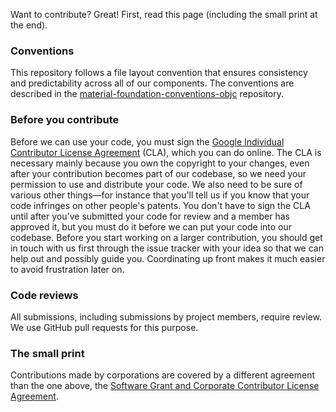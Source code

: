 Want to contribute? Great! First, read this page (including the small print at the end).

### Conventions

This repository follows a file layout convention that ensures consistency and
predictability across all of our components. The conventions are described in
the [material-foundation-conventions-objc](https://github.com/material-foundation/material-foundation-conventions-objc) repository.

### Before you contribute

Before we can use your code, you must sign the
[Google Individual Contributor License Agreement](https://cla.developers.google.com/about/google-individual)
(CLA), which you can do online.  The CLA is necessary mainly because you own the
copyright to your changes, even after your contribution becomes part of our
codebase, so we need your permission to use and distribute your code.  We also
need to be sure of various other things—for instance that you'll tell us if you
know that your code infringes on other people's patents.  You don't have to sign
the CLA until after you've submitted your code for review and a member has
approved it, but you must do it before we can put your code into our codebase.
Before you start working on a larger contribution, you should get in touch with
us first through the issue tracker with your idea so that we can help out and
possibly guide you.  Coordinating up front makes it much easier to avoid
frustration later on.

### Code reviews

All submissions, including submissions by project members, require review.
We use GitHub pull requests for this purpose.

### The small print

Contributions made by corporations are covered by a different agreement than
the one above, the
[Software Grant and Corporate Contributor License Agreement](https://cla.developers.google.com/about/google-corporate).

